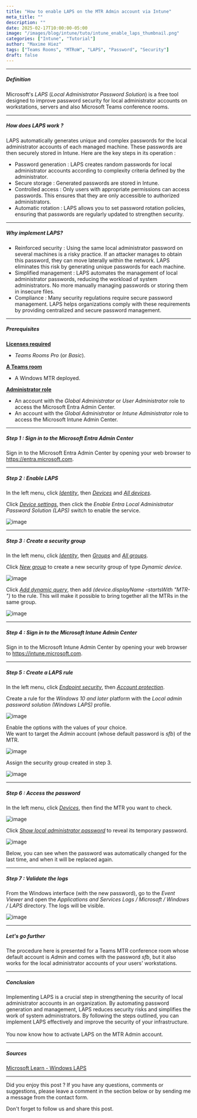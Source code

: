 ```yaml
---
title: "How to enable LAPS on the MTR Admin account via Intune"
meta_title: ""
description: ""
date: 2025-02-17T10:00:00-05:00
image: "/images/blog/intune/tuto/intune_enable_laps_thumbnail.png"
categories: ["Intune", "Tutorial"]
author: "Maxime Hiez"
tags: ["Teams Rooms", "MTRoW", "LAPS", "Password", "Security"]
draft: false
---
```

---

##### Definition
Microsoft's *LAPS* (*Local Administrator Password Solution*) is a free tool designed to improve password security for local administrator accounts on workstations, servers and also Microsoft Teams conference rooms.

---

##### How does LAPS work ?
LAPS automatically generates unique and complex passwords for the local administrator accounts of each managed machine. These passwords are then securely stored in Intune. Here are the key steps in its operation :
- Password generation : LAPS creates random passwords for local administrator accounts according to complexity criteria defined by the administrator.
- Secure storage : Generated passwords are stored in Intune.
- Controlled access : Only users with appropriate permissions can access passwords. This ensures that they are only accessible to authorized administrators.
- Automatic rotation : LAPS allows you to set password rotation policies, ensuring that passwords are regularly updated to strengthen security.

---

##### Why implement LAPS?
- Reinforced security : Using the same local administrator password on several machines is a risky practice. If an attacker manages to obtain this password, they can move laterally within the network. LAPS eliminates this risk by generating unique passwords for each machine.
- Simplified management : LAPS automates the management of local administrator passwords, reducing the workload of system administrators. No more manually managing passwords or storing them in insecure files.
- Compliance : Many security regulations require secure password management. LAPS helps organizations comply with these requirements by providing centralized and secure password management.

---

##### Prerequisites
**<u>Licenses required</u>**
- *Teams Rooms Pro* (or *Basic*).

**<u>A Teams room</u>**
- A Windows MTR deployed.

**<u>Administrator role</u>**
- An account with the *Global Administrator* or *User Administrator* role to access the Microsoft Entra Admin Center.
- An account with the *Global Administrator* or *Intune Administrator* role to access the Microsoft Intune Admin Center.

---

##### Step 1 : Sign in to the Microsoft Entra Admin Center
Sign in to the Microsoft Entra Admin Center by opening your web browser to https://entra.microsoft.com.

---

##### Step 2 : Enable LAPS
In the left menu, click *<u>Identity</u>*, then *<u>Devices</u>* and *<u>All devices</u>*.

Click *<u>Device settings</u>*, then click the *Enable Entra Local Administrator Password Solution (LAPS)* switch to enable the service.

![image](/images/blog/intune/tuto/intune_enable_laps_001.png)

---

##### Step 3 : Create a security group
In the left menu, click *<u>Identity</u>*, then *<u>Groups</u>* and *<u>All groups</u>*.

Click *<u>New group</u>* to create a new security group of type *Dynamic device*.

![image](/images/blog/intune/tuto/intune_enable_laps_002.png)

Click *<u>Add dynamic query</u>*, then add *(device.displayName -startsWith "MTR-")* to the rule. This will make it possible to bring together all the MTRs in the same group.

![image](/images/blog/intune/tuto/intune_enable_laps_003.png)

---

##### Step 4 : Sign in to the Microsoft Intune Admin Center
Sign in to the Microsoft Intune Admin Center by opening your web browser to https://intune.microsoft.com.

---

##### Step 5 : Create a LAPS rule
In the left menu, click *<u>Endpoint security</u>*, then *<u>Account protection</u>*.

Create a rule for the *Windows 10 and later* platform with the *Local admin password solution (Windows LAPS)* profile.

![image](/images/blog/intune/tuto/intune_enable_laps_004.png)

Enable the options with the values ​​of your choice.<br/>
We want to target the *Admin* account (whose default password is *sfb*) of the MTR.

![image](/images/blog/intune/tuto/intune_enable_laps_005.png)

Assign the security group created in step 3.

![image](/images/blog/intune/tuto/intune_enable_laps_006.png)

---

##### Step 6 : Access the password
In the left menu, click *<u>Devices</u>*, then find the MTR you want to check.

![image](/images/blog/intune/tuto/intune_enable_laps_007.png)

Click *<u>Show local administrator password</u>* to reveal its temporary password.

![image](/images/blog/intune/tuto/intune_enable_laps_008.png)

Below, you can see when the password was automatically changed for the last time, and when it will be replaced again.

---

##### Step 7 : Validate the logs
From the Windows interface (with the new password), go to the *Event Viewer* and open the *Applications and Services Logs / Microsoft / Windows / LAPS* directory. The logs will be visible.

![image](/images/blog/intune/tuto/intune_enable_laps_009.png)

---

##### Let's go further
The procedure here is presented for a Teams MTR conference room whose default account is *Admin* and comes with the password *sfb*, but it also works for the local administrator accounts of your users' workstations.

---

##### Conclusion
Implementing LAPS is a crucial step in strengthening the security of local administrator accounts in an organization. By automating password generation and management, LAPS reduces security risks and simplifies the work of system administrators. By following the steps outlined, you can implement LAPS effectively and improve the security of your infrastructure.<br/><br/>
You now know how to activate LAPS on the MTR Admin account.

---

##### Sources
[Microsoft Learn - Windows LAPS](https://learn.microsoft.com/en-us/windows-server/identity/laps/laps-overview)

---


Did you enjoy this post ? If you have any questions, comments or suggestions, please leave a comment in the section below or by sending me a message from the contact form.

Don't forget to follow us and share this post.
